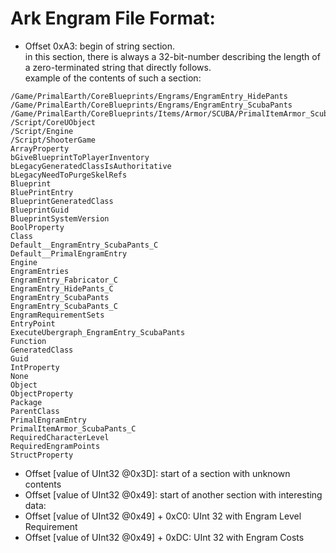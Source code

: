 # Ark Engram File Format:
* Offset 0xA3: begin of string section.  
in this section, there is always a 32-bit-number describing the length of a zero-terminated string that directly follows.  
example of the contents of such a section:  
```/Game/PrimalEarth/CoreBlueprints/Engrams/EngramEntry_Fabricator
/Game/PrimalEarth/CoreBlueprints/Engrams/EngramEntry_HidePants
/Game/PrimalEarth/CoreBlueprints/Engrams/EngramEntry_ScubaPants
/Game/PrimalEarth/CoreBlueprints/Items/Armor/SCUBA/PrimalItemArmor_ScubaPants
/Script/CoreUObject
/Script/Engine
/Script/ShooterGame
ArrayProperty
bGiveBlueprintToPlayerInventory
bLegacyGeneratedClassIsAuthoritative
bLegacyNeedToPurgeSkelRefs
Blueprint
BluePrintEntry
BlueprintGeneratedClass
BlueprintGuid
BlueprintSystemVersion
BoolProperty
Class
Default__EngramEntry_ScubaPants_C
Default__PrimalEngramEntry
Engine
EngramEntries
EngramEntry_Fabricator_C
EngramEntry_HidePants_C
EngramEntry_ScubaPants
EngramEntry_ScubaPants_C
EngramRequirementSets
EntryPoint
ExecuteUbergraph_EngramEntry_ScubaPants
Function
GeneratedClass
Guid
IntProperty
None
Object
ObjectProperty
Package
ParentClass
PrimalEngramEntry
PrimalItemArmor_ScubaPants_C
RequiredCharacterLevel
RequiredEngramPoints
StructProperty
```

* Offset [value of UInt32 @0x3D]: start of a section with unknown contents
* Offset [value of UInt32 @0x49]: start of another section with interesting data:
* Offset [value of UInt32 @0x49] + 0xC0: UInt 32 with Engram Level Requirement
* Offset [value of UInt32 @0x49] + 0xDC: UInt 32 with Engram Costs
